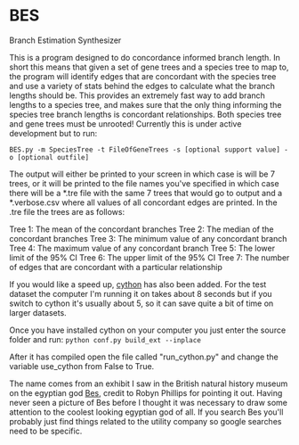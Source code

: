 # BES
Branch Estimation Synthesizer

This is a program designed to do concordance informed branch length. In short this means that given a set of gene trees and a species tree to map to, the program will identify edges that are concordant with the species tree and use a variety of stats behind the edges to calculate what the branch lengths should be. This provides an extremely fast way to add branch lengths to a species tree, and makes sure that the only thing informing the species tree branch lengths is concordant relationships. Both species tree and gene trees must be unrooted! Currently this is under active development but to run:

```BES.py -m SpeciesTree -t FileOfGeneTrees -s [optional support value] -o [optional outfile]```

The output will either be printed to your screen in which case is will be 7 trees, or it will be printed to the file names you've specified in which case there will be a \*.tre file with the same 7 trees that would go to output and a \*.verbose.csv where all values of all concordant edges are printed. In the .tre file the trees are as follows:

Tree 1: The mean of the concordant branches
Tree 2: The median of the concordant branches
Tree 3: The minimum value of any concordant branch
Tree 4: The maximum value of any concordant branch
Tree 5: The lower limit of the 95% CI
Tree 6: The upper limit of the 95% CI
Tree 7: The number of edges that are concordant with a particular relationship


If you would like a speed up, [cython](https://cython.org/) has also been added. For the test dataset the computer I'm running it on takes about 8 seconds but if you switch to cython it's usually about 5, so it can save quite a bit of time on larger datasets.

Once you have installed cython on your computer you just enter the source folder and run: ```python conf.py build_ext --inplace```

After it has compiled open the file called "run_cython.py" and change the variable use_cython from False to True.





The name comes from an exhibit I saw in the British natural history museum on the egyptian god [Bes](https://en.wikipedia.org/wiki/Bes), credit to Robyn Phillips for pointing it out. Having never seen a picture of Bes before I thought it was necessary to draw some attention to the coolest looking egyptian god of all. If you search Bes you'll probably just find things related to the utility company so google searches need to be specific.
